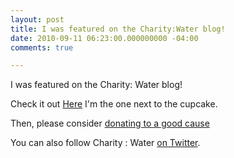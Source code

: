 ```yaml
---
layout: post
title: I was featured on the Charity:Water blog!
date: 2010-09-11 06:23:00.000000000 -04:00
comments: true

---
```

I was featured on the Charity: Water blog!

Check it out [Here][CW Blog] I'm the one next to the cupcake.

Then, please consider [donating to a good cause][CW Page]

You can also follow Charity : Water [on Twitter][CW Twitter].

[CW Blog]: http://www.charitywater.org/blog/septbday08/
[CW Page]: http://mycharitywater.org/p/campaign?campaign_id=6779
[CW Twitter]: http://twitter.com/charitywater